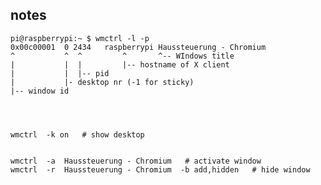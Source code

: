 ## notes

    pi@raspberrypi:~ $ wmctrl -l -p
    0x00c00001  0 2434   raspberrypi Haussteuerung - Chromium
    ^           ^  ^         ^       ^-- WIndows title
    |           |  |         |-- hostname of X client
    |           |  |-- pid
    |           |- desktop nr (-1 for sticky)
    |-- window id




    wmctrl  -k on   # show desktop


    wmctrl  -a  Haussteuerung - Chromium   # activate window
    wmctrl  -r  Haussteuerung - Chromium  -b add,hidden   # hide window
